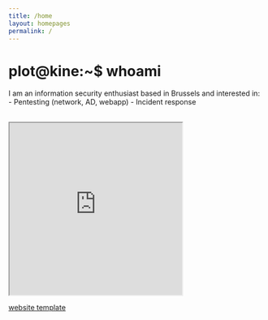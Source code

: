 ```yaml
---
title: /home
layout: homepages
permalink: /
---
```


<!-- <h1>Welcome to my blog!!</h1> -->

<h1>plot@kine:~$ whoami<mark> </mark></h1>

<p>I am an information security enthusiast based in Brussels and interested in:
- Pentesting (network, AD, webapp)
- Incident response</p>

<p><br><iframe src="https://editor.p5js.org/Plotkine/present/kmFef9ExW" width="340px" height="340px" frameBorder="1" title="gameOfLife"></iframe></p>

<a href="https://github.com/b2a3e8/jekyll-theme-console" target="_blank" rel="noopener noreferrer">website template</a>
